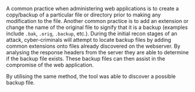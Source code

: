 A common practice when administering web applications is to create a
copy/backup of a particular file or directory prior to making any
modification to the file. Another common practice is to add an
extension or change the name of the original file to signify that it
is a backup (examples include `.bak`, `.orig`, `.backup`, etc.).
During the initial recon stages of an attack, cyber-criminals will
attempt to locate backup files by adding common extensions onto files
already discovered on the webserver. By analysing the response headers
from the server they are able to determine if the backup file exists.
These backup files can then assist in the compromise of the web
application.

By utilising the same method, the tool was able to
discover a possible backup file.